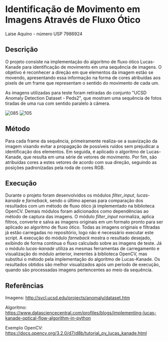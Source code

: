 # Identificação de Movimento em Imagens Através de Fluxo Ótico
Laíse Aquino - número USP 7986924

## Descrição

O projeto consiste na implementação do algoritmo de fluxo ótico Lucas-Kanade para identificação de movimento em uma sequência de imagens. O objetivo é reconhecer a direção em que elementos da imagem estão se movendo, apresentando essa informação na forma de cores atribuídas aos pixels de um frame que representam o sentido do movimento de cada um.

As imagens utilizadas para teste foram retiradas do conjunto "UCSD Anomaly Detection Dataset - Peds2", que mostram uma sequência de fotos tiradas de uma rua com sentido paralelo à câmera.

![085](https://user-images.githubusercontent.com/6940966/41264053-eca43e90-6dc0-11e8-8a7c-8282b1b0f811.png)
![105](https://user-images.githubusercontent.com/6940966/41264054-ecc3a41a-6dc0-11e8-8291-e3bfa735088c.png)

## Método

Para cada frame da sequência, primeiramente realiza-se a suavização da imagem visando evitar a propagação de possíveis ruídos sem prejudicar a identificação dos elementos. Em seguida, é aplicado o algoritmo de Lucas-Kanade, que resulta em uma série de vetores de movimento. Por fim, são atribuídas cores a estes vetores de acordo com sua direção, seguindo as posições padronizadas pela roda de cores RGB. 

## Execução

Durante o projeto foram desenvolvidos os módulos *filter_input*, *lucas-kanade* e *farneback*, sendo o último apenas para comparação dos resultados com um método de fluxo ótico já implementado na biblioteca OpenCV. Demais módulos foram adicionados como dependências ao método de captura das imagens.
O módulo *filter_input* normaliza, aplica filtros, converte e salva as imagens originais em um formato pronto para ser aplicado ao algoritmo de fluxo ótico. Todas as imagens originais e filtradas já estão carregadas no repositório, logo não é necessário executar este script.
A execução do módulo *farneback* mostra o resultado desejado, exibindo de forma contínua o fluxo calculado sobre as imagens de teste. Já o módulo *lucas-kanade* utiliza as mesmas ferramentas de carregamento e visualização do módulo anterior, inerentes à biblioteca OpenCV, mas substitui o método pela implementação do algoritmo de Lucas-Kanade. Os resultados obtidos são melhor visualizados após um período de execução, quando são processadas imagens pertencentes ao meio da sequência.

## Referências

Imagens: http://svcl.ucsd.edu/projects/anomaly/dataset.htm

Algoritmo: https://www.datasciencecentral.com/profiles/blogs/implementing-lucas-kanade-optical-flow-algorithm-in-python

Exemplo OpenCV: https://docs.opencv.org/3.2.0/d7/d8b/tutorial_py_lucas_kanade.html
